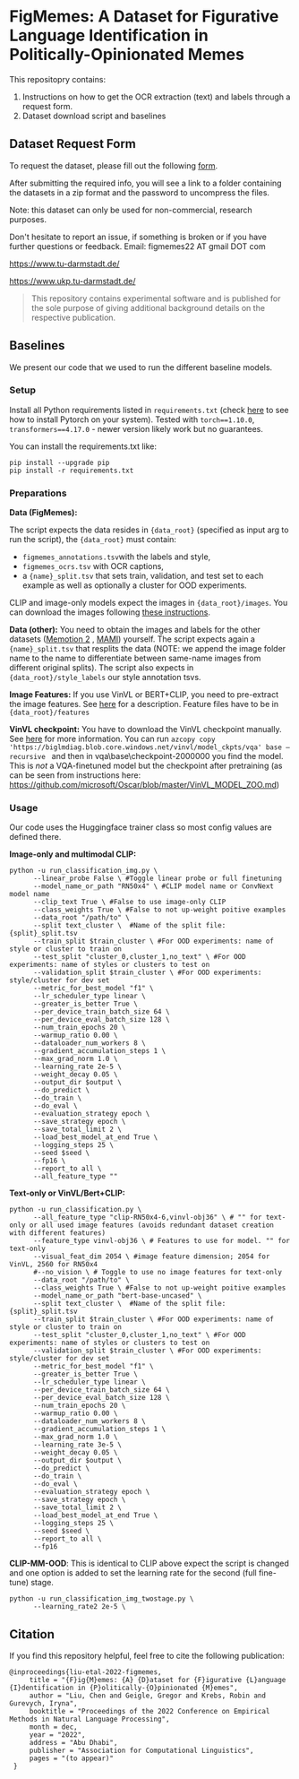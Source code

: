 # FigMemes: A Dataset for Figurative Language Identification in Politically-Opinionated Memes

This repositopry contains:

1. Instructions on how to get the OCR extraction (text) and labels through a request form.
2. Dataset download script and baselines


## Dataset Request Form
To request the dataset, please fill out the following [form](https://forms.gle/eHkt2dHUUe22tkvq8).

After submitting the required info, you will see a link to a folder containing the datasets in a zip format and the password to uncompress the files.

Note: this dataset can only be used for non-commercial, research purposes.

Don't hesitate to report an issue, if something is broken or if you have further questions or feedback.
Email: figmemes22 AT gmail DOT com

https://www.tu-darmstadt.de/

https://www.ukp.tu-darmstadt.de/


>This repository contains experimental software and is published for the sole purpose of giving additional background details on the respective publication.


## Baselines
We present our code that we used to run the different baseline models.

### Setup
Install all Python requirements listed in `requirements.txt` (check [here](https://pytorch.org/get-started/locally/) 
to see how to install Pytorch on your system).
Tested with `torch==1.10.0`, `transformers==4.17.0` - newer version likely work but no guarantees.

You can install the requirements.txt like:
```
pip install --upgrade pip
pip install -r requirements.txt
```


### Preparations
**Data (FigMemes):**

The script expects the data resides in `{data_root}` (specified as input arg to run the script), the `{data_root}` must contain: 
  - `figmemes_annotations.tsv`with the labels and style,
  - `figmemes_ocrs.tsv` with OCR captions,
  - a `{name}_split.tsv` that sets train, validation, and test set to each example as well as optionally a cluster for OOD experiments.

CLIP and image-only models expect the images in `{data_root}/images`. 
You can download the images following [these instructions](data/README.md).


**Data (other):**
You need to obtain the images and labels for the other datasets ([Memotion 2](https://competitions.codalab.org/competitions/35688)
, [MAMI](https://competitions.codalab.org/competitions/34175)) yourself.
The script expects again a `{name}_split.tsv` that resplits the data 
(NOTE: we append the image folder name to the name to differentiate between same-name images from different original splits).
The script also expects in `{data_root}/style_labels` our style annotation tsvs.


**Image Features:** If you use VinVL or BERT+CLIP, you need to pre-extract the image features.
See [here](feature_extraction/README.md) for a description. 
Feature files have to be in `{data_root}/features`

**VinVL checkpoint:** You have to download the VinVL checkpoint manually. See [here](https://github.com/microsoft/Oscar/blob/master/VinVL_DOWNLOAD.md) for more information. You can run
`azcopy copy 'https://biglmdiag.blob.core.windows.net/vinvl/model_ckpts/vqa' base –recursive ` and then in vqa\base\checkpoint-2000000 you find the model. This is *not* a VQA-finetuned model but the checkpoint after pretraining (as can be seen from instructions here: https://github.com/microsoft/Oscar/blob/master/VinVL_MODEL_ZOO.md)


### Usage
Our code uses the Huggingface trainer class so most config values are defined there.

**Image-only and multimodal CLIP:**
```shell
python -u run_classification_img.py \
      --linear_probe False \ #Toggle linear probe or full finetuning
      --model_name_or_path "RN50x4" \ #CLIP model name or ConvNext model name
      --clip_text True \ #False to use image-only CLIP
      --class_weights True \ #False to not up-weight poitive examples
      --data_root "/path/to" \
      --split text_cluster \  #Name of the split file: {split}_split.tsv
      --train_split $train_cluster \ #For OOD experiments: name of style or cluster to train on 
      --test_split "cluster_0,cluster_1,no_text" \ #For OOD experiments: name of styles or clusters to test on 
      --validation_split $train_cluster \ #For OOD experiments: style/cluster for dev set
      --metric_for_best_model "f1" \
      --lr_scheduler_type linear \
      --greater_is_better True \
      --per_device_train_batch_size 64 \
      --per_device_eval_batch_size 128 \
      --num_train_epochs 20 \
      --warmup_ratio 0.00 \
      --dataloader_num_workers 8 \
      --gradient_accumulation_steps 1 \
      --max_grad_norm 1.0 \
      --learning_rate 2e-5 \
      --weight_decay 0.05 \
      --output_dir $output \
      --do_predict \
      --do_train \
      --do_eval \
      --evaluation_strategy epoch \
      --save_strategy epoch \
      --save_total_limit 2 \
      --load_best_model_at_end True \
      --logging_steps 25 \
      --seed $seed \
      --fp16 \
      --report_to all \
      --all_feature_type ""
```

**Text-only or VinVL/Bert+CLIP:**
```shell
python -u run_classification.py \
      --all_feature_type "clip-RN50x4-6,vinvl-obj36" \ # "" for text-only or all used image features (avoids redundant dataset creation with different features)
      --feature_type vinvl-obj36 \ # Features to use for model. "" for text-only
      --visual_feat_dim 2054 \ #image feature dimension; 2054 for VinVL, 2560 for RN50x4
      #--no_vision \ # Toggle to use no image features for text-only
      --data_root "/path/to" \
      --class_weights True \ #False to not up-weight poitive examples
      --model_name_or_path "bert-base-uncased" \
      --split text_cluster \  #Name of the split file: {split}_split.tsv
      --train_split $train_cluster \ #For OOD experiments: name of style or cluster to train on 
      --test_split "cluster_0,cluster_1,no_text" \ #For OOD experiments: name of styles or clusters to test on 
      --validation_split $train_cluster \ #For OOD experiments: style/cluster for dev set
      --metric_for_best_model "f1" \
      --greater_is_better True \
      --lr_scheduler_type linear \
      --per_device_train_batch_size 64 \
      --per_device_eval_batch_size 128 \
      --num_train_epochs 20 \
      --warmup_ratio 0.00 \
      --dataloader_num_workers 8 \
      --gradient_accumulation_steps 1 \
      --max_grad_norm 1.0 \
      --learning_rate 3e-5 \
      --weight_decay 0.05 \
      --output_dir $output \
      --do_predict \
      --do_train \
      --do_eval \
      --evaluation_strategy epoch \
      --save_strategy epoch \
      --save_total_limit 2 \
      --load_best_model_at_end True \
      --logging_steps 25 \
      --seed $seed \
      --report_to all \
      --fp16 
```

**CLIP-MM-OOD**:
This is identical to CLIP above expect the script is changed and one option is 
added to set the learning rate for the second (full fine-tune) stage.
```shell
python -u run_classification_img_twostage.py \
      --learning_rate2 2e-5 \
```

## Citation
If you find this repository helpful, feel free to cite the following publication:
```
@inproceedings{liu-etal-2022-figmemes,  
	 title = "{F}ig{M}emes: {A} {D}ataset for {F}igurative {L}anguage {I}dentification in {P}olitically-{O}pinionated {M}emes", 
	 author = "Liu, Chen and Geigle, Gregor and Krebs, Robin and Gurevych, Iryna", 
	 booktitle = "Proceedings of the 2022 Conference on Empirical Methods in Natural Language Processing", 
	 month = dec, 
	 year = "2022", 
	 address = "Abu Dhabi", 
	 publisher = "Association for Computational Linguistics", 
	 pages = "(to appear)"
 }  

```
